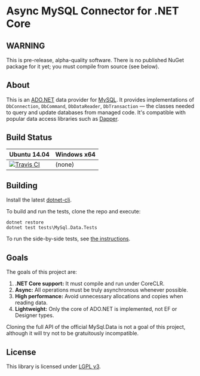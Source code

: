 # Async MySQL Connector for .NET Core

## WARNING

This is pre-release, alpha-quality software. There is no published NuGet package for it yet;
you must compile from source (see below).

## About

This is an [ADO.NET](https://msdn.microsoft.com/en-us/library/e80y5yhx.aspx) data
provider for [MySQL](https://www.mysql.com/). It provides implementations of
`DbConnection`, `DbCommand`, `DbDataReader`, `DbTransaction` — the classes
needed to query and update databases from managed code. It's compatible with
popular data access libraries such as [Dapper](https://github.com/StackExchange/dapper-dot-net).

## Build Status

Ubuntu 14.04 | Windows x64
--- | ---
[![Travis CI](https://img.shields.io/travis/bgrainger/MySql.Data.svg)](https://travis-ci.org/bgrainger/MySql.Data) | (none)

## Building

Install the latest [dotnet-cli](http://dotnet.github.io/).

To build and run the tests, clone the repo and execute:

```
dotnet restore
dotnet test tests\MySql.Data.Tests
```

To run the side-by-side tests, see [the instructions](tests/README.md).

## Goals

The goals of this project are:

1. **.NET Core support:** It must compile and run under CoreCLR.
2. **Async:** All operations must be truly asynchronous whenever possible.
3. **High performance:** Avoid unnecessary allocations and copies when reading data.
4. **Lightweight:** Only the core of ADO.NET is implemented, not EF or Designer types.

Cloning the full API of the official MySql.Data is not a goal of this project, although
it will try not to be gratuitously incompatible.

## License

This library is licensed under [LGPL v3](COPYING.LESSER.md).
